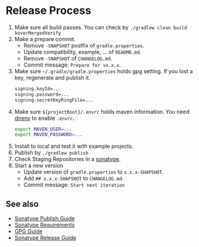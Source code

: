 # Release Process

1. Make sure all build passes. You can check by `./gradlew clean build koverMergedVerify`
2. Make a prepare commit.
   - Remove `-SNAPSHOT` postfix of `gradle.properties`.
   - Update compatibility, example, ... of `README.md`.
   - Remove `-SNAPSHOT` of `CHANGELOG.md`.
   - Commit message: `Prepare for vx.x.x`.
3. Make sure `~/.gradle/gradle.properties` holds gpg setting. If you lost a key, regenerate and publish it.
   ```sh
   signing.keyId=...
   signing.password=...
   signing.secretKeyRingFile=...
   ```
4. Make sure `${projectRoot}/.envrc` holds maven information. You need [direnv](https://direnv.net/) to enable `.envrc`.
   ```sh
   export MAVEN_USER=...
   export MAVEN_PASSWORD=...
   ```
5. Install to local and test it with example projects.
6. Publish by `./gradlew publish`
7. Check Staging Repositories in a [sonatype](https://oss.sonatype.org/).
7. Start a new version
   - Update version of `gradle.properties` to `x.x.x-SHAPSHOT`.
   - Add `## x.x.x-SHAPSHOT` to `CHANGELOG.md`.
   - Commit message: `Start next iteration`

## See also

- [Sonatype Publish Guide](https://central.sonatype.org/publish/publish-guide/)
- [Sonatype Requirements](https://central.sonatype.org/publish/requirements/)
- [GPG Guide](https://central.sonatype.org/publish/requirements/gpg/)
- [Sonatype Release Guide](https://central.sonatype.org/publish/release/)